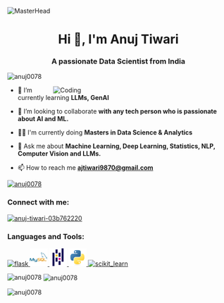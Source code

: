 ![MasterHead](https://media.licdn.com/dms/image/C4D12AQESj72-s5gEKg/article-cover_image-shrink_720_1280/0/1626753867110?e=2147483647&v=beta&t=JOALVxWjySgR37iCdRMhNGmpCyYYDXlPdWk212JXdII)
<h1 align="center">Hi 👋, I'm Anuj Tiwari</h1>
<h3 align="center">A passionate Data Scientist from India</h3>
<p align="left"> <img src="https://komarev.com/ghpvc/?username=anuj0078&label=Profile%20views&color=0e75b6&style=flat" alt="anuj0078" /> </p>
<img align="right" alt="Coding" width="400" src="https://cdn.dribbble.com/users/1162077/screenshots/3848914/programmer.gif">

- 🌱 I’m currently learning **LLMs, GenAI**

- 👯 I’m looking to collaborate **with any tech person who is passionate about AI and ML.**

- 👨‍💻 I'm currently doing **Masters in Data Science & Analytics**

- 💬 Ask me about **Machine Learning, Deep Learning, Statistics, NLP, Computer Vision and LLMs.**

- 📫 How to reach me **ajtiwari9870@gmail.com**

<p align="left"> <a href="https://github.com/ryo-ma/github-profile-trophy"><img src="https://github-profile-trophy.vercel.app/?username=anuj0078" alt="anuj0078" /></a> </p>

<h3 align="left">Connect with me:</h3>
<p align="left">
<a href="https://linkedin.com/in/anuj-tiwari-03b762220" target="blank"><img align="center" src="https://raw.githubusercontent.com/rahuldkjain/github-profile-readme-generator/master/src/images/icons/Social/linked-in-alt.svg" alt="anuj-tiwari-03b762220" height="30" width="40" /></a>
</p>

<h3 align="left">Languages and Tools:</h3>
<p align="left"> <a href="https://flask.palletsprojects.com/" target="_blank" rel="noreferrer"> <img src="https://www.vectorlogo.zone/logos/pocoo_flask/pocoo_flask-icon.svg" alt="flask" width="40" height="40"/> </a> <a href="https://www.mysql.com/" target="_blank" rel="noreferrer"> <img src="https://raw.githubusercontent.com/devicons/devicon/master/icons/mysql/mysql-original-wordmark.svg" alt="mysql" width="40" height="40"/> </a> <a href="https://pandas.pydata.org/" target="_blank" rel="noreferrer"> <img src="https://raw.githubusercontent.com/devicons/devicon/2ae2a900d2f041da66e950e4d48052658d850630/icons/pandas/pandas-original.svg" alt="pandas" width="40" height="40"/> </a> <a href="https://www.python.org" target="_blank" rel="noreferrer"> <img src="https://raw.githubusercontent.com/devicons/devicon/master/icons/python/python-original.svg" alt="python" width="40" height="40"/> </a> <a href="https://scikit-learn.org/" target="_blank" rel="noreferrer"> <img src="https://upload.wikimedia.org/wikipedia/commons/0/05/Scikit_learn_logo_small.svg" alt="scikit_learn" width="40" height="40"/> </a> </p>

<p><img align="left" src="https://github-readme-stats.vercel.app/api/top-langs?username=anuj0078&show_icons=true&locale=en&layout=compact" alt="anuj0078" /></p>

<p>&nbsp;<img align="center" src="https://github-readme-stats.vercel.app/api?username=anuj0078&show_icons=true&locale=en" alt="anuj0078" /></p>

<p><img align="center" src="https://github-readme-streak-stats.herokuapp.com/?user=anuj0078&" alt="anuj0078" /></p>
